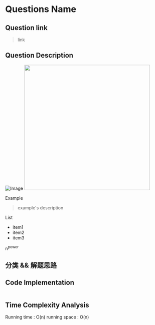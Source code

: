 # Questions Name

## Question link
> link

## Question Description
![Image]()
<img src="" width="400" />

Example
> example's description

List
- item1
- item2
- item3

n<sup>power</sup> 
## 分类 && 解题思路

## Code Implementation
```c++

```

## Time Complexity Analysis
Running time  : O(n)
running space : O(n)